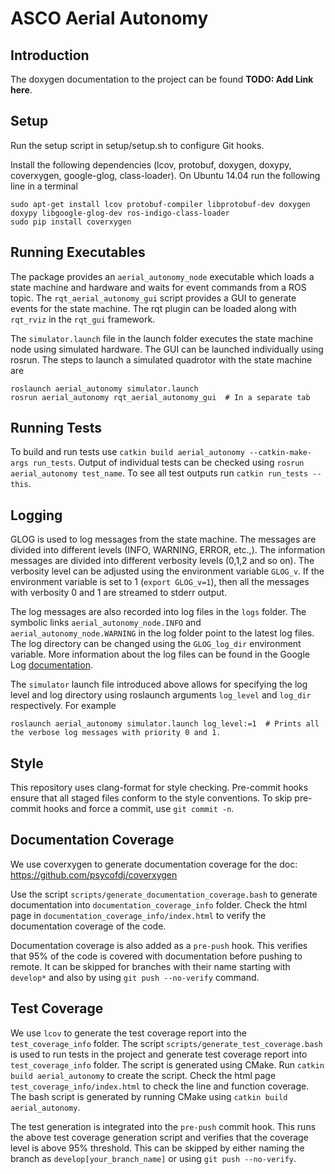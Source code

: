 # ASCO Aerial Autonomy

## Introduction
The doxygen documentation to the project can be found __TODO: Add Link here__.


## Setup
Run the setup script in setup/setup.sh to configure Git hooks.  

Install the following dependencies (lcov, protobuf, doxygen, doxypy, coverxygen, google-glog, class-loader). On Ubuntu 14.04 run the following line in a terminal

    sudo apt-get install lcov protobuf-compiler libprotobuf-dev doxygen doxypy libgoogle-glog-dev ros-indigo-class-loader
    sudo pip install coverxygen

## Running Executables
The package provides an `aerial_autonomy_node` executable which loads a state machine and hardware and waits for event commands from a ROS topic. The `rqt_aerial_autonomy_gui` script
provides a GUI to generate events for the state machine. The rqt plugin can be loaded along with `rqt_rviz` in the `rqt_gui` framework.

The `simulator.launch` file in the launch folder executes the state machine node using simulated hardware. The GUI can be launched individually using rosrun. The steps to launch a simulated quadrotor with the state machine are

    roslaunch aerial_autonomy simulator.launch
    rosrun aerial_autonomy rqt_aerial_autonomy_gui  # In a separate tab

## Running Tests
To build and run tests use `catkin build aerial_autonomy --catkin-make-args run_tests`. Output of individual tests can be checked using `rosrun aerial_autonomy test_name`.
To see all test outputs run `catkin run_tests --this`.

## Logging
GLOG is used to log messages from the state machine. The messages are divided into different levels (INFO, WARNING, ERROR, etc.,). The information messages are divided into different verbosity levels (0,1,2 and so on). The verbosity level can be adjusted using the environment variable `GLOG_v`. If the environment variable is set to 1 (`export GLOG_v=1`), then all the messages with verbosity 0 and 1 are streamed to stderr output.

The log messages are also recorded into log files in the `logs` folder. The symbolic links `aerial_autonomy_node.INFO` and `aerial_autonomy_node.WARNING` in the log folder point to the latest log files. The log directory can be changed using the `GLOG_log_dir` environment variable. More information about the log files can be found in the Google Log [documentation](http://rpg.ifi.uzh.ch/docs/glog.html).

The `simulator` launch file introduced above allows for specifying the log level and log directory using roslaunch arguments `log_level` and `log_dir` respectively. For example

    roslaunch aerial_autonomy simulator.launch log_level:=1  # Prints all the verbose log messages with priority 0 and 1.

## Style
This repository uses clang-format for style checking.  Pre-commit hooks ensure that all staged files conform to the style conventions.
To skip pre-commit hooks and force a commit, use `git commit -n`. 

## Documentation Coverage
We use coverxygen to generate documentation coverage for the doc: https://github.com/psycofdj/coverxygen

Use the script `scripts/generate_documentation_coverage.bash` to generate documentation into `documentation_coverage_info` folder.
Check the html page in `documentation_coverage_info/index.html` to verify the documentation coverage of the code.

Documentation coverage is also added as a `pre-push` hook. This verifies that 95% of the code is covered with documentation before pushing to remote. It can be skipped for branches with their name starting with `develop*` and also by using `git push --no-verify` command.

## Test Coverage
We use `lcov` to generate the test coverage report into the `test_coverage_info` folder. The script `scripts/generate_test_coverage.bash` is used to run tests in the project and generate test coverage report into `test_coverage_info` folder. The script is generated using CMake. Run `catkin build aerial_autonomy` to create the script. Check the html page `test_coverage_info/index.html` to check the line and function coverage. The bash script is generated
by running CMake using `catkin build aerial_autonomy`.

The test generation is integrated into the `pre-push` commit hook. This runs the above test coverage generation script and verifies that the coverage level is above 95% threshold. This can be skipped by either naming the branch as `develop[your_branch_name]` or using `git push --no-verify`.
